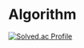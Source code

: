 # Algorithm

[![Solved.ac Profile](http://mazassumnida.wtf/api/v2/generate_badge?boj=xodus1623)](https://solved.ac/xodus1623/)
